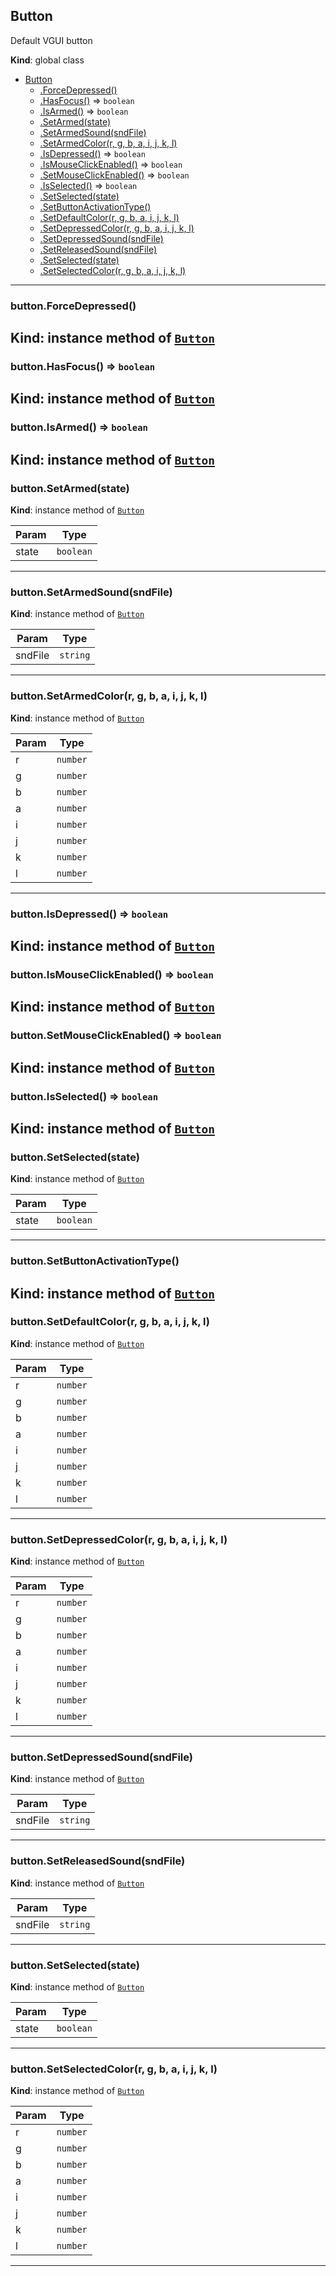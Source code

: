 <a name="Button"></a>

## Button
Default VGUI button

**Kind**: global class  

* [Button](#Button)
    * [.ForceDepressed()](#Button+ForceDepressed)
    * [.HasFocus()](#Button+HasFocus) ⇒ <code>boolean</code>
    * [.IsArmed()](#Button+IsArmed) ⇒ <code>boolean</code>
    * [.SetArmed(state)](#Button+SetArmed)
    * [.SetArmedSound(sndFile)](#Button+SetArmedSound)
    * [.SetArmedColor(r, g, b, a, i, j, k, l)](#Button+SetArmedColor)
    * [.IsDepressed()](#Button+IsDepressed) ⇒ <code>boolean</code>
    * [.IsMouseClickEnabled()](#Button+IsMouseClickEnabled) ⇒ <code>boolean</code>
    * [.SetMouseClickEnabled()](#Button+SetMouseClickEnabled) ⇒ <code>boolean</code>
    * [.IsSelected()](#Button+IsSelected) ⇒ <code>boolean</code>
    * [.SetSelected(state)](#Button+SetSelected)
    * [.SetButtonActivationType()](#Button+SetButtonActivationType)
    * [.SetDefaultColor(r, g, b, a, i, j, k, l)](#Button+SetDefaultColor)
    * [.SetDepressedColor(r, g, b, a, i, j, k, l)](#Button+SetDepressedColor)
    * [.SetDepressedSound(sndFile)](#Button+SetDepressedSound)
    * [.SetReleasedSound(sndFile)](#Button+SetReleasedSound)
    * [.SetSelected(state)](#Button+SetSelected)
    * [.SetSelectedColor(r, g, b, a, i, j, k, l)](#Button+SetSelectedColor)

---
<a name="Button+ForceDepressed"></a>

### button.ForceDepressed()
**Kind**: instance method of [<code>Button</code>](#Button)  
---
<a name="Button+HasFocus"></a>

### button.HasFocus() ⇒ <code>boolean</code>
**Kind**: instance method of [<code>Button</code>](#Button)  
---
<a name="Button+IsArmed"></a>

### button.IsArmed() ⇒ <code>boolean</code>
**Kind**: instance method of [<code>Button</code>](#Button)  
---
<a name="Button+SetArmed"></a>

### button.SetArmed(state)
**Kind**: instance method of [<code>Button</code>](#Button)  

| Param | Type |
| --- | --- |
| state | <code>boolean</code> | 

---
<a name="Button+SetArmedSound"></a>

### button.SetArmedSound(sndFile)
**Kind**: instance method of [<code>Button</code>](#Button)  

| Param | Type |
| --- | --- |
| sndFile | <code>string</code> | 

---
<a name="Button+SetArmedColor"></a>

### button.SetArmedColor(r, g, b, a, i, j, k, l)
**Kind**: instance method of [<code>Button</code>](#Button)  

| Param | Type |
| --- | --- |
| r | <code>number</code> | 
| g | <code>number</code> | 
| b | <code>number</code> | 
| a | <code>number</code> | 
| i | <code>number</code> | 
| j | <code>number</code> | 
| k | <code>number</code> | 
| l | <code>number</code> | 

---
<a name="Button+IsDepressed"></a>

### button.IsDepressed() ⇒ <code>boolean</code>
**Kind**: instance method of [<code>Button</code>](#Button)  
---
<a name="Button+IsMouseClickEnabled"></a>

### button.IsMouseClickEnabled() ⇒ <code>boolean</code>
**Kind**: instance method of [<code>Button</code>](#Button)  
---
<a name="Button+SetMouseClickEnabled"></a>

### button.SetMouseClickEnabled() ⇒ <code>boolean</code>
**Kind**: instance method of [<code>Button</code>](#Button)  
---
<a name="Button+IsSelected"></a>

### button.IsSelected() ⇒ <code>boolean</code>
**Kind**: instance method of [<code>Button</code>](#Button)  
---
<a name="Button+SetSelected"></a>

### button.SetSelected(state)
**Kind**: instance method of [<code>Button</code>](#Button)  

| Param | Type |
| --- | --- |
| state | <code>boolean</code> | 

---
<a name="Button+SetButtonActivationType"></a>

### button.SetButtonActivationType()
**Kind**: instance method of [<code>Button</code>](#Button)  
---
<a name="Button+SetDefaultColor"></a>

### button.SetDefaultColor(r, g, b, a, i, j, k, l)
**Kind**: instance method of [<code>Button</code>](#Button)  

| Param | Type |
| --- | --- |
| r | <code>number</code> | 
| g | <code>number</code> | 
| b | <code>number</code> | 
| a | <code>number</code> | 
| i | <code>number</code> | 
| j | <code>number</code> | 
| k | <code>number</code> | 
| l | <code>number</code> | 

---
<a name="Button+SetDepressedColor"></a>

### button.SetDepressedColor(r, g, b, a, i, j, k, l)
**Kind**: instance method of [<code>Button</code>](#Button)  

| Param | Type |
| --- | --- |
| r | <code>number</code> | 
| g | <code>number</code> | 
| b | <code>number</code> | 
| a | <code>number</code> | 
| i | <code>number</code> | 
| j | <code>number</code> | 
| k | <code>number</code> | 
| l | <code>number</code> | 

---
<a name="Button+SetDepressedSound"></a>

### button.SetDepressedSound(sndFile)
**Kind**: instance method of [<code>Button</code>](#Button)  

| Param | Type |
| --- | --- |
| sndFile | <code>string</code> | 

---
<a name="Button+SetReleasedSound"></a>

### button.SetReleasedSound(sndFile)
**Kind**: instance method of [<code>Button</code>](#Button)  

| Param | Type |
| --- | --- |
| sndFile | <code>string</code> | 

---
<a name="Button+SetSelected"></a>

### button.SetSelected(state)
**Kind**: instance method of [<code>Button</code>](#Button)  

| Param | Type |
| --- | --- |
| state | <code>boolean</code> | 

---
<a name="Button+SetSelectedColor"></a>

### button.SetSelectedColor(r, g, b, a, i, j, k, l)
**Kind**: instance method of [<code>Button</code>](#Button)  

| Param | Type |
| --- | --- |
| r | <code>number</code> | 
| g | <code>number</code> | 
| b | <code>number</code> | 
| a | <code>number</code> | 
| i | <code>number</code> | 
| j | <code>number</code> | 
| k | <code>number</code> | 
| l | <code>number</code> | 

---

